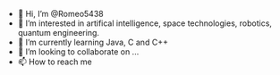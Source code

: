 - 👋 Hi, I’m @Romeo5438
- 👀 I’m interested in artifical intelligence, space technologies, robotics, quantum engineering. 
- 🌱 I’m currently learning Java, C and C++
- 💞️ I’m looking to collaborate on ...
- 📫 How to reach me 

<!---
Romeo5438/Romeo5438 is a ✨ special ✨ repository because its `README.md` (this file) appears on your GitHub profile.
You can click the Preview link to take a look at your changes.
--->
